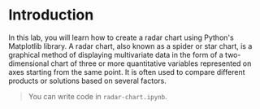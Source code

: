 # Introduction

In this lab, you will learn how to create a radar chart using Python's Matplotlib library. A radar chart, also known as a spider or star chart, is a graphical method of displaying multivariate data in the form of a two-dimensional chart of three or more quantitative variables represented on axes starting from the same point. It is often used to compare different products or solutions based on several factors.

> You can write code in `radar-chart.ipynb`.
